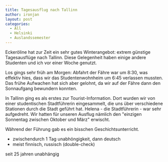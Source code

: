 ```yaml
---
title: Tagesausflug nach Tallinn
author: ironjan
layout: post
categories:
  - All
  - Helsinki
  - Auslandssemester
---
```


Eckeröline hat zur Zeit ein sehr gutes Winterangebot: extrem günstige Tagesausflüge nach Tallinn. Diese Gelegenheit haben einige andere Studenten und ich vor einer Woche genutzt.

<!--more-->

Los gings sehr früh am Morgen: Abfahrt der Fähre war um 8:30, was effektiv hies, dass wir das Studentenwohnheim um 6:45 verlassen mussten. Das frühe Aufwachen hat sich aber gelohnt, da wir auf der Fähre dann den Sonnaufgang bewundern konnten. 

<!-- Fotos einfügen -->

In Tallinn ging es als erstes zur Tourist-Information. Dort wurden wir von einer studentischen Stadtführerin eingesammelt, die uns über verschiedene Stationen durch die Stadt geführt hat. Helena - die Stadtführerin - war sehr aufgedreht. Wir hatten für unseren Ausflug nämlich den "einzigen Sonnentag zwischen Oktober und März" erwischt. 

Während der Führung gab es ein bisschen Geschichtsunterricht. 

 * zwischendurch 1 Tag unabhöngigkeit, dann deutsch
 * meist finnisch, russisch (double-check)

seit 25 jahren unabhängig
